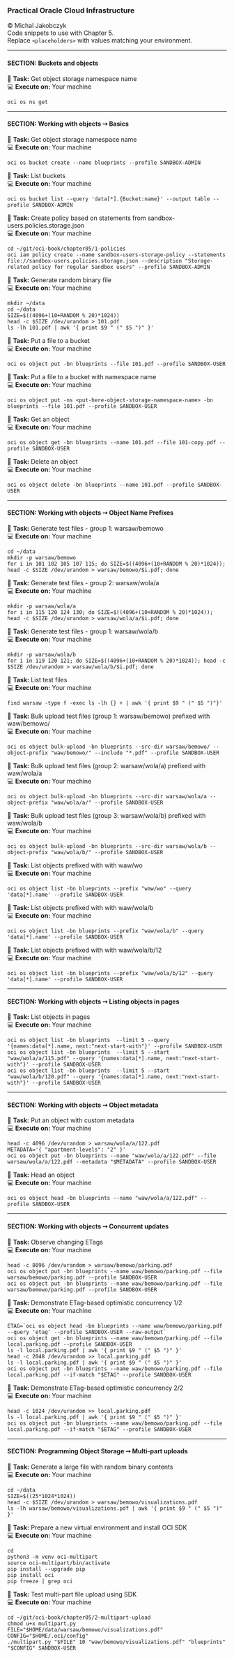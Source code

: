 ### Practical Oracle Cloud Infrastructure
© Michal Jakobczyk  
Code snippets to use with Chapter 5.  
Replace `<placeholders>` with values matching your environment.  

---
#### SECTION: Buckets and objects

:wrench: **Task:** Get object storage namespace name   
:computer: **Execute on:** Your machine

    oci os ns get

---
#### SECTION: Working with objects ➙ Basics

:wrench: **Task:** Get object storage namespace name   
:computer: **Execute on:** Your machine

    oci os bucket create --name blueprints --profile SANDBOX-ADMIN
    
:wrench: **Task:** List buckets    
:computer: **Execute on:** Your machine

    oci os bucket list --query 'data[*].{Bucket:name}' --output table --profile SANDBOX-ADMIN
    
:wrench: **Task:** Create policy based on statements from sandbox-users.policies.storage.json  
:computer: **Execute on:** Your machine
    
    cd ~/git/oci-book/chapter05/1-policies
    oci iam policy create --name sandbox-users-storage-policy --statements file://sandbox-users.policies.storage.json --description "Storage-related policy for regular Sandbox users" --profile SANDBOX-ADMIN

:wrench: **Task:** Generate random binary file  
:computer: **Execute on:** Your machine

    mkdir ~/data
    cd ~/data
    SIZE=$((4096+(10+RANDOM % 20)*1024))
    head -c $SIZE /dev/urandom > 101.pdf
    ls -lh 101.pdf | awk '{ print $9 " (" $5 ")" }'
    
:wrench: **Task:** Put a file to a bucket  
:computer: **Execute on:** Your machine

    oci os object put -bn blueprints --file 101.pdf --profile SANDBOX-USER

:wrench: **Task:** Put a file to a bucket with namespace name  
:computer: **Execute on:** Your machine

    oci os object put -ns <put-here-object-storage-namespace-name> -bn blueprints --file 101.pdf --profile SANDBOX-USER
    
:wrench: **Task:** Get an object  
:computer: **Execute on:** Your machine

    oci os object get -bn blueprints --name 101.pdf --file 101-copy.pdf --profile SANDBOX-USER
    
:wrench: **Task:** Delete an object  
:computer: **Execute on:** Your machine

    oci os object delete -bn blueprints --name 101.pdf --profile SANDBOX-USER
    
---
#### SECTION: Working with objects ➙ Object Name Prefixes

:wrench: **Task:** Generate test files - group 1: warsaw/bemowo  
:computer: **Execute on:** Your machine

    cd ~/data
    mkdir -p warsaw/bemowo
    for i in 101 102 105 107 115; do SIZE=$((4096+(10+RANDOM % 20)*1024)); head -c $SIZE /dev/urandom > warsaw/bemowo/$i.pdf; done
    
:wrench: **Task:** Generate test files - group 2: warsaw/wola/a  
:computer: **Execute on:** Your machine

    mkdir -p warsaw/wola/a
    for i in 115 120 124 130; do SIZE=$((4096+(10+RANDOM % 20)*1024)); head -c $SIZE /dev/urandom > warsaw/wola/a/$i.pdf; done
    
:wrench: **Task:** Generate test files - group 1: warsaw/wola/b  
:computer: **Execute on:** Your machine

    mkdir -p warsaw/wola/b
    for i in 119 120 121; do SIZE=$((4096+(10+RANDOM % 20)*1024)); head -c $SIZE /dev/urandom > warsaw/wola/b/$i.pdf; done
    
    
:wrench: **Task:** List test files  
:computer: **Execute on:** Your machine

    find warsaw -type f -exec ls -lh {} + | awk '{ print $9 " (" $5 ")"}'
    
:wrench: **Task:** Bulk upload test files (group 1: warsaw/bemowo) prefixed with waw/bemowo/  
:computer: **Execute on:** Your machine

    oci os object bulk-upload -bn blueprints --src-dir warsaw/bemowo/ --object-prefix "waw/bemowo/" --include "*.pdf" --profile SANDBOX-USER
    
:wrench: **Task:** Bulk upload test files (group 2: warsaw/wola/a) prefixed with waw/wola/a  
:computer: **Execute on:** Your machine

    oci os object bulk-upload -bn blueprints --src-dir warsaw/wola/a --object-prefix "waw/wola/a/" --profile SANDBOX-USER
    
:wrench: **Task:** Bulk upload test files (group 3: warsaw/wola/b) prefixed with waw/wola/b  
:computer: **Execute on:** Your machine

    oci os object bulk-upload -bn blueprints --src-dir warsaw/wola/b --object-prefix "waw/wola/b/" --profile SANDBOX-USER
    
:wrench: **Task:** List objects prefixed with with waw/wo  
:computer: **Execute on:** Your machine

    oci os object list -bn blueprints --prefix "waw/wo" --query 'data[*].name' --profile SANDBOX-USER
    
:wrench: **Task:** List objects prefixed with with waw/wola/b  
:computer: **Execute on:** Your machine

    oci os object list -bn blueprints --prefix "waw/wola/b" --query 'data[*].name' --profile SANDBOX-USER
    
:wrench: **Task:** List objects prefixed with with waw/wola/b/12  
:computer: **Execute on:** Your machine

    oci os object list -bn blueprints --prefix "waw/wola/b/12" --query 'data[*].name' --profile SANDBOX-USER
    
---
#### SECTION: Working with objects ➙ Listing objects in pages

:wrench: **Task:** List objects in pages  
:computer: **Execute on:** Your machine

    oci os object list -bn blueprints  --limit 5 --query '{names:data[*].name, next:"next-start-with"}' --profile SANDBOX-USER
    oci os object list -bn blueprints  --limit 5 --start "waw/wola/a/115.pdf" --query '{names:data[*].name, next:"next-start-with"}' --profile SANDBOX-USER
    oci os object list -bn blueprints  --limit 5 --start "waw/wola/b/120.pdf" --query '{names:data[*].name, next:"next-start-with"}' --profile SANDBOX-USER
    
---
#### SECTION: Working with objects ➙ Object metadata

:wrench: **Task:** Put an object with custom metadata  
:computer: **Execute on:** Your machine

    head -c 4096 /dev/urandom > warsaw/wola/a/122.pdf
    METADATA='{ "apartment-levels": "2" }'
    oci os object put -bn blueprints --name "waw/wola/a/122.pdf" --file warsaw/wola/a/122.pdf --metadata "$METADATA" --profile SANDBOX-USER
    
:wrench: **Task:** Head an object  
:computer: **Execute on:** Your machine

    oci os object head -bn blueprints --name "waw/wola/a/122.pdf" --profile SANDBOX-USER
    
---
#### SECTION: Working with objects ➙ Concurrent updates

:wrench: **Task:** Observe changing ETags  
:computer: **Execute on:** Your machine

    head -c 8096 /dev/urandom > warsaw/bemowo/parking.pdf
    oci os object put -bn blueprints --name waw/bemowo/parking.pdf --file warsaw/bemowo/parking.pdf --profile SANDBOX-USER
    oci os object put -bn blueprints --name waw/bemowo/parking.pdf --file warsaw/bemowo/parking.pdf --profile SANDBOX-USER
    
:wrench: **Task:** Demonstrate ETag-based optimistic concurrency 1/2  
:computer: **Execute on:** Your machine

    ETAG=`oci os object head -bn blueprints --name waw/bemowo/parking.pdf --query 'etag' --profile SANDBOX-USER --raw-output`
    oci os object get -bn blueprints --name waw/bemowo/parking.pdf --file local.parking.pdf --profile SANDBOX-USER
    ls -l local.parking.pdf | awk '{ print $9 " (" $5 ")" }'
    head -c 2048 /dev/urandom >> local.parking.pdf
    ls -l local.parking.pdf | awk '{ print $9 " (" $5 ")" }'
    oci os object put -bn blueprints --name waw/bemowo/parking.pdf --file local.parking.pdf --if-match "$ETAG" --profile SANDBOX-USER

:wrench: **Task:** Demonstrate ETag-based optimistic concurrency 2/2  
:computer: **Execute on:** Your machine

    head -c 1024 /dev/urandom >> local.parking.pdf
    ls -l local.parking.pdf | awk '{ print $9 " (" $5 ")" }'
    oci os object put -bn blueprints --name waw/bemowo/parking.pdf --file local.parking.pdf --if-match "$ETAG" --profile SANDBOX-USER

---
#### SECTION: Programming Object Storage ➙ Multi-part uploads

:wrench: **Task:** Generate a large file with random binary contents  
:computer: **Execute on:** Your machine

    cd ~/data
    SIZE=$((25*1024*1024))
    head -c $SIZE /dev/urandom > warsaw/bemowo/visualizations.pdf
    ls -lh warsaw/bemowo/visualizations.pdf | awk '{ print $9 " (" $5 ")" }'
    
:wrench: **Task:** Prepare a new virtual environment and install OCI SDK  
:computer: **Execute on:** Your machine

    cd
    python3 -m venv oci-multipart
    source oci-multipart/bin/activate
    pip install --upgrade pip
    pip install oci
    pip freeze | grep oci
    
:wrench: **Task:** Test multi-part file upload using SDK  
:computer: **Execute on:** Your machine

    cd ~/git/oci-book/chapter05/2-multipart-upload
    chmod u+x multipart.py
    FILE="$HOME/data/warsaw/bemowo/visualizations.pdf"
    CONFIG="$HOME/.oci/config"
    ./multipart.py "$FILE" 10 "waw/bemowo/visualizations.pdf" "blueprints" "$CONFIG" SANDBOX-USER
